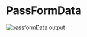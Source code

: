 # PassFormData

![passformData output](https://user-images.githubusercontent.com/79982684/114069732-29bf2680-9854-11eb-81e4-1277b397b66a.png)

